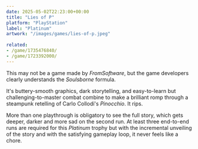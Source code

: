 ```yaml
---
date: 2025-05-02T22:23:00+00:00
title: "Lies of P"
platform: "PlayStation"
label: "Platinum"
artwork: "/images/games/lies-of-p.jpeg"
    
related:
- /game/1735476840/
- /game/1723392000/
---
```


This may not be a game made by *FromSoftware*, but the game developers clearly understands the *Soulsborne* formula.

It's buttery-smooth graphics, dark storytelling, and easy-to-learn but challenging-to-master combat combine to make a brilliant romp through a steampunk retelling of Carlo Collodi's *Pinocchio*. It rips.

More than one playthrough is obligatory to see the full story, which gets deeper, darker and more sad on the second run. At least three end-to-end runs are required for this *Platinum* trophy but with the incremental unveiling of the story and with the satisfying gameplay loop, it never feels like a chore.